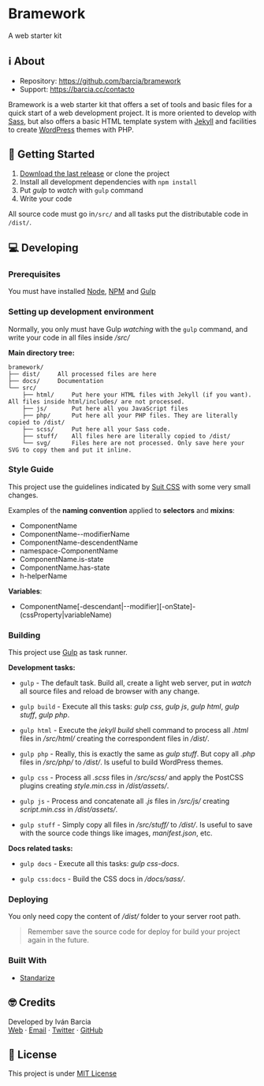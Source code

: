# Bramework
A web starter kit


## ℹ️ About
- Repository: https://github.com/barcia/bramework
- Support: https://barcia.cc/contacto

Bramework is a web starter kit that offers a set of tools and basic files for a quick start of a web development project. It is more oriented to develop with [Sass](http://sass-lang.com), but also offers a basic HTML template system with [Jekyll](https://jekyllrb.com) and facilities to create [WordPress](https://wordpress.org) themes with PHP.


## 🛫 Getting Started

1. [Download the last release](https://github.com/barcia/bramework/archive/master.zip) or clone the project
2. Install all development dependencies with `npm install`
3. Put *gulp* to *watch* with `gulp` command
4. Write your code

All source code must go in`/src/` and all tasks put the distributable code in `/dist/`.


## 💻 Developing

### Prerequisites
You must have installed [Node](https://nodejs.org/en/download/), [NPM](https://www.npmjs.com/get-npm) and [Gulp](https://github.com/gulpjs/gulp/blob/master/docs/getting-started.md)

### Setting up development environment
Normally, you only must have Gulp *watching* with the `gulp` command, and write your code in all files inside */src/*

**Main directory tree:**
```
bramework/
├── dist/     All processed files are here
├── docs/     Documentation
└── src/
    ├── html/     Put here your HTML files with Jekyll (if you want). All files inside html/includes/ are not processed.
    ├── js/       Put here all you JavaScript files
    ├── php/      Put here all your PHP files. They are literally copied to /dist/
    ├── scss/     Put here all your Sass code.
    ├── stuff/    All files here are literally copied to /dist/
    └── svg/      Files here are not processed. Only save here your SVG to copy them and put it inline.
```

### Style Guide
This project use the guidelines indicated by [Suit CSS](https://suitcss.github.io) with some very small changes.

Examples of the **naming convention** applied to **selectors** and **mixins**:
- ComponentName
- ComponentName--modifierName
- ComponentName-descendentName
- namespace-ComponentName
- ComponentName.is-state
- ComponentName.has-state
- h-helperName

**Variables**:
- ComponentName[-descendant|--modifier][-onState]-(cssProperty|variableName)


### Building
This project use [Gulp](https://gulpjs.com) as task runner.

**Development tasks:**
- `gulp` - The default task. Build all, create a light web server, put in *watch* all source files and reload de browser with any change.

- `gulp build` - Execute all this tasks: *gulp css*, *gulp js*, *gulp html*, *gulp stuff*, *gulp php*.

- `gulp html` - Execute the *jekyll build* shell command to process all *.html* files in */src/html/* creating the correspondent files in */dist/*.

- `gulp php` - Really, this is exactly the same as *gulp stuff*. But copy all *.php* files in */src/php/* to */dist/*. Is useful to build WordPress themes.

- `gulp css` - Process all *.scss* files in */src/scss/* and apply the PostCSS plugins creating *style.min.css* in */dist/assets/*.

- `gulp js` - Process and concatenate all *.js* files in */src/js/* creating *script.min.css* in */dist/assets/*.

- `gulp stuff` - Simply copy all files in */src/stuff/* to */dist/*. Is useful to save with the source code things like images, *manifest.json*, etc.


**Docs related tasks:**
- `gulp docs` - Execute all this tasks: *gulp css-docs*.

- `gulp css:docs` - Build the CSS docs in */docs/sass/*.


### Deploying
You only need copy the content of */dist/* folder to your server root path.

> Remember save the source code for deploy for build your project again in the future.

### Built With
- [Standarize](https://github.com/barcia/standarize)



## 🤓 Credits
Developed by Iván Barcia  
[Web](https://barcia.cc) · [Email](mailto:ivan@barcia.cc) · [Twitter](http://www.twitter.com/bartzia) · [GitHub](http://www.github.com/barcia)



## 📄 License
This project is under [MIT License](https://github.com/barcia/bramework/blob/master/LICENSE)

